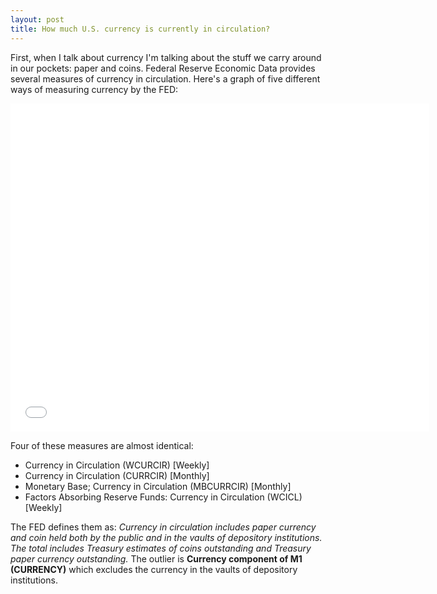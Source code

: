 ```yaml
---
layout: post
title: How much U.S. currency is currently in circulation? 
---
```

First, when I talk about currency I'm talking about the stuff we carry around in our pockets: paper and coins. Federal Reserve Economic Data provides several measures of currency in circulation. Here's a graph of five different ways of measuring currency by the FED:

<iframe src="//fred.stlouisfed.org/graph/graph-landing.php?g=6w1V&width=670&height=475" scrolling="no" frameborder="0" style="overflow:hidden; width:670px; height:525px;" allowTransparency="true"></iframe>

Four of these measures are almost identical:
- Currency in Circulation (WCURCIR) [Weekly]
- Currency in Circulation (CURRCIR) [Monthly]
- Monetary Base; Currency in Circulation (MBCURRCIR) [Monthly]
- Factors Absorbing Reserve Funds: Currency in Circulation (WCICL) [Weekly]

The FED defines them as: _Currency in circulation includes paper currency and coin held both by the public and in the vaults of depository institutions. The total includes Treasury estimates of coins outstanding and Treasury paper currency outstanding._  The outlier is **Currency component of M1 (CURRENCY)** which excludes the currency in the vaults of depository institutions.
